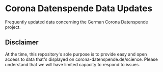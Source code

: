 # Corona Datenspende Data Updates

Frequently updated data concerning the German Corona Datenspende project.

## Disclaimer

At the time, this repository's sole purpose is to provide easy and open access to data that's displayed on corona-datenspende.de/science.
Please understand that we will have limited capacity to respond to issues.
